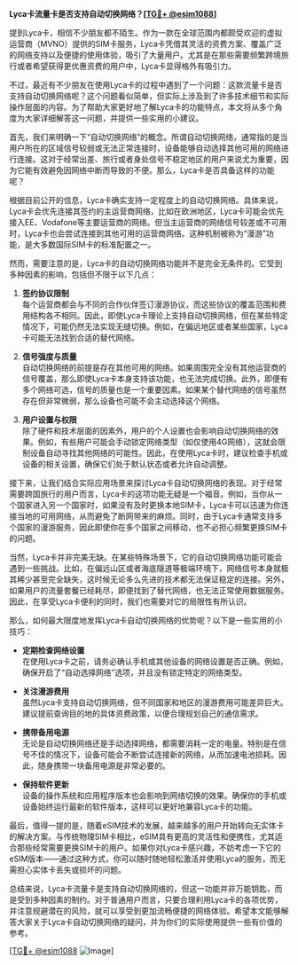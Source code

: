 **Lyca卡流量卡是否支持自动切换网络？[[TG💪+ @esim1088](https://t.me/s/esim1088)]**

提到Lyca卡，相信不少朋友都不陌生。作为一款在全球范围内都颇受欢迎的虚拟运营商（MVNO）提供的SIM卡服务，Lyca卡凭借其灵活的资费方案、覆盖广泛的网络支持以及便捷的使用体验，吸引了大量用户。尤其是在那些需要频繁跨境旅行或者希望获得更优惠资费的用户中，Lyca卡显得格外有吸引力。

不过，最近有不少朋友在使用Lyca卡的过程中遇到了一个问题：这款流量卡是否支持自动切换网络呢？这个问题看似简单，但实际上涉及到了许多技术细节和实际操作层面的内容。为了帮助大家更好地了解Lyca卡的功能特点，本文将从多个角度为大家详细解答这一问题，并提供一些实用的小建议。

首先，我们来明确一下“自动切换网络”的概念。所谓自动切换网络，通常指的是当用户所在的区域信号较弱或无法正常连接时，设备能够自动选择其他可用的网络进行连接。这对于经常出差、旅行或者身处信号不稳定地区的用户来说尤为重要，因为它能有效避免因网络中断而导致的不便。那么，Lyca卡是否具备这样的功能呢？

根据目前公开的信息，Lyca卡确实支持一定程度上的自动切换网络。具体来说，Lyca卡会优先连接其签约的主运营商网络，比如在欧洲地区，Lyca卡可能会优先接入EE、Vodafone等主要运营商的网络。但当主运营商的网络信号较差或不可用时，Lyca卡也会尝试连接到其他可用的运营商网络。这种机制被称为“漫游”功能，是大多数国际SIM卡的标准配置之一。

然而，需要注意的是，Lyca卡的自动切换网络功能并不是完全无条件的。它受到多种因素的影响，包括但不限于以下几点：

1. **签约协议限制**  
   每个运营商都会与不同的合作伙伴签订漫游协议，而这些协议的覆盖范围和费用结构各不相同。因此，即使Lyca卡理论上支持自动切换网络，但在某些特定情况下，可能仍然无法实现无缝切换。例如，在偏远地区或者某些国家，Lyca卡可能无法找到合适的替代网络。

2. **信号强度与质量**  
   自动切换网络的前提是存在其他可用的网络。如果周围完全没有其他运营商的信号覆盖，那么即使Lyca卡本身支持该功能，也无法完成切换。此外，即便有多个网络可选，信号的质量也是一个重要因素。如果某个替代网络的信号虽然存在但非常微弱，那么设备也可能不会主动选择这个网络。

3. **用户设置与权限**  
   除了硬件和技术层面的因素外，用户的个人设置也会影响自动切换网络的效果。例如，有些用户可能会手动锁定网络类型（如仅使用4G网络），这就会限制设备自动寻找其他网络的可能性。因此，在使用Lyca卡时，建议检查手机或设备的相关设置，确保它们处于默认状态或者允许自动调整。

接下来，让我们结合实际应用场景来探讨Lyca卡自动切换网络的表现。对于经常需要跨国旅行的用户而言，Lyca卡的这项功能无疑是一个福音。例如，当你从一个国家进入另一个国家时，如果没有及时更换本地SIM卡，Lyca卡可以迅速为你连接当地的可用网络，从而避免了断网带来的麻烦。同时，由于Lyca卡通常支持多个国家的漫游服务，因此即使你在多个国家之间移动，也不必担心频繁更换SIM卡的问题。

当然，Lyca卡并非完美无缺。在某些特殊场景下，它的自动切换网络功能可能会遇到一些挑战。比如，在偏远山区或者海底隧道等极端环境下，网络信号本身就极其稀少甚至完全缺失，这时候无论多么先进的技术都无法保证稳定的连接。另外，如果用户的流量套餐已经耗尽，即便找到了替代网络，也无法正常使用数据服务。因此，在享受Lyca卡便利的同时，我们也需要对它的局限性有所认识。

那么，如何最大限度地发挥Lyca卡自动切换网络的优势呢？以下是一些实用的小技巧：

- **定期检查网络设置**  
  在使用Lyca卡之前，请务必确认手机或其他设备的网络设置是否正确。例如，确保开启了“自动选择网络”选项，并且没有锁定特定的网络类型。

- **关注漫游费用**  
  虽然Lyca卡支持自动切换网络，但不同国家和地区的漫游费用可能差异巨大。建议提前查询目的地的具体资费政策，以便合理规划自己的通信需求。

- **携带备用电源**  
  无论是自动切换网络还是手动选择网络，都需要消耗一定的电量。特别是在信号不佳的情况下，设备可能会不断尝试连接新的网络，从而加速电池损耗。因此，随身携带一块备用电源是非常必要的。

- **保持软件更新**  
  设备的操作系统和应用程序版本也会影响到网络切换的效果。确保你的手机或设备始终运行最新的软件版本，这样可以更好地兼容Lyca卡的功能。

最后，值得一提的是，随着eSIM技术的发展，越来越多的用户开始转向无实体卡的解决方案。与传统物理SIM卡相比，eSIM具有更高的灵活性和便携性，尤其适合那些经常需要更换SIM卡的用户。如果你对Lyca卡感兴趣，不妨考虑一下它的eSIM版本——通过这种方式，你可以随时随地轻松激活并使用Lyca的服务，而无需担心实体卡丢失或损坏的问题。

总结来说，Lyca卡流量卡是支持自动切换网络的，但这一功能并非万能钥匙，而是受到多种因素的制约。对于普通用户而言，只要合理利用Lyca卡的各项优势，并注意规避潜在的风险，就可以享受到更加流畅便捷的网络体验。希望本文能够解答大家关于Lyca卡自动切换网络的疑问，并为你们的实际使用提供一些有价值的参考。

[[TG💪+ @esim1088](https://t.me/s/esim1088) ![Image](https://i.postimg.cc/4NQfJmqS/Snipaste-2025-05-13-00-14-12.png)]